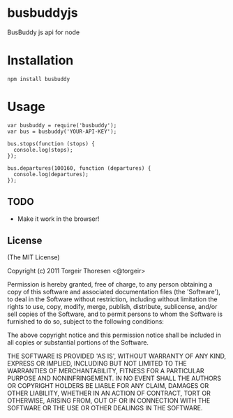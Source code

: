 # busbuddyjs

  BusBuddy js api for node

# Installation

    npm install busbuddy

# Usage

    var busbuddy = require('busbuddy');
    var bus = busbuddy('YOUR-API-KEY');
    
    bus.stops(function (stops) {
      console.log(stops);
    });
        
    bus.departures(100160, function (departures) {
      console.log(departures);
    });

## TODO

- Make it work in the browser!

## License 

(The MIT License)

Copyright (c) 2011 Torgeir Thoresen <@torgeir>

Permission is hereby granted, free of charge, to any person obtaining
a copy of this software and associated documentation files (the
'Software'), to deal in the Software without restriction, including
without limitation the rights to use, copy, modify, merge, publish,
distribute, sublicense, and/or sell copies of the Software, and to
permit persons to whom the Software is furnished to do so, subject to
the following conditions:

The above copyright notice and this permission notice shall be
included in all copies or substantial portions of the Software.

THE SOFTWARE IS PROVIDED 'AS IS', WITHOUT WARRANTY OF ANY KIND,
EXPRESS OR IMPLIED, INCLUDING BUT NOT LIMITED TO THE WARRANTIES OF
MERCHANTABILITY, FITNESS FOR A PARTICULAR PURPOSE AND NONINFRINGEMENT.
IN NO EVENT SHALL THE AUTHORS OR COPYRIGHT HOLDERS BE LIABLE FOR ANY
CLAIM, DAMAGES OR OTHER LIABILITY, WHETHER IN AN ACTION OF CONTRACT,
TORT OR OTHERWISE, ARISING FROM, OUT OF OR IN CONNECTION WITH THE
SOFTWARE OR THE USE OR OTHER DEALINGS IN THE SOFTWARE.
